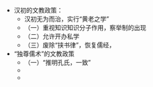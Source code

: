 - 汉初的文教政策：
	- 汉初无为而治，实行“黄老之学”
	- （一）重视知识知识分子作用，察举制的出现
	- （二）允许开办私学
	- （三）废除“挟书律”，恢复儒经，
- “独尊儒术”的文教政策
	- （一）“推明孔氏，一致”
	-
	-